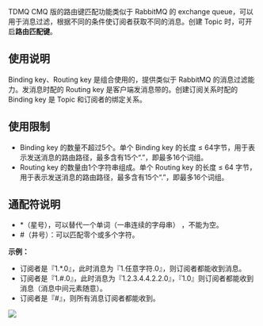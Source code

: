TDMQ CMQ 版的路由键匹配功能类似于 RabbitMQ 的 exchange  queue，可以用于消息过滤，根据不同的条件使订阅者获取不同的消息。创建 Topic 时，可开启**路由匹配键**。

## 使用说明

Binding key、Routing key 是组合使用的，提供类似于 RabbitMQ 的消息过滤能力。发消息时配的 Routing key 是客户端发消息带的。创建订阅关系时配的 Binding key 是 Topic 和订阅者的绑定关系。

## 使用限制

- Binding key 的数量不超过5个。单个 Binding key 的长度 ≤ 64字节，用于表示发送消息的路由路径，最多含有15个“.”，即最多16个词组。
- Routing key 的数量由1个字符串组成。单个 Routing key 的长度 ≤ 64 字节，用于表示发送消息的路由路径，最多含有15个“.”，即最多16个词组。

## 通配符说明

- *（星号），可以替代一个单词（一串连续的字母串） ，不能为空。
- #（井号）：可以匹配零个或多个字符。


**示例：**

- 订阅者是『1.*.0』，此时消息为『1.任意字符.0』，则订阅者都能收到消息。
- 订阅者是『1.#.0』，此时消息为『1.2.3.4.4.2.2.0』，『1.0』则订阅者都能收到消息（消息中间元素随意）。
- 订阅者是『#』，则所有消息订阅者都能收到。


![](//mc.qcloudimg.com/static/img/d12ffc8e91322fead97b7633cea47f9a/image.png)

